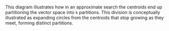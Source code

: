 # 

This diagram illustrates how in an approximate search the centroids end up partitioning the vector space into `k` partitions. This division is conceptually illustrated as expanding circles from the centroids that stop growing as they meet, forming distinct partitions.

